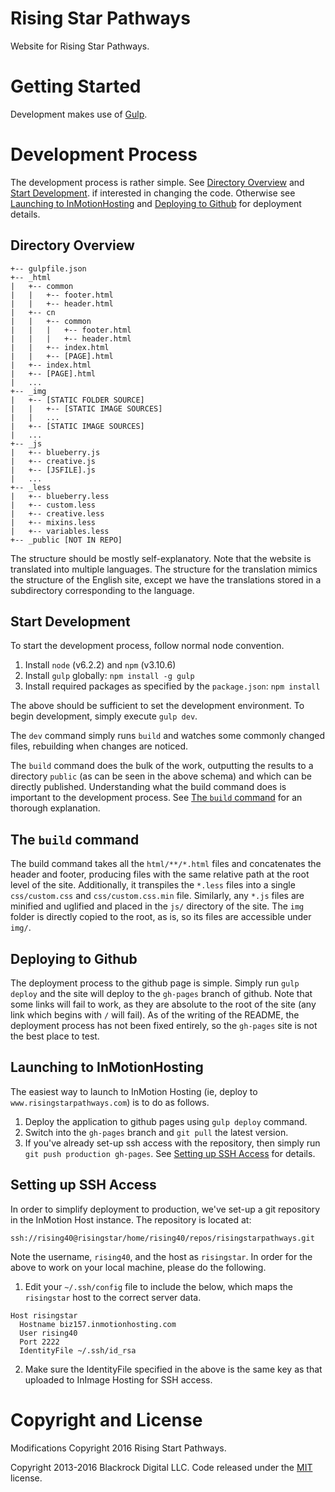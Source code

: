 # Rising Star Pathways <a name="top"></a>
Website for Rising Star Pathways.

# Getting Started <a name="start"></a>
Development makes use of [Gulp](http://gulpjs.com/).

# Development Process <a name="process"></a>
The development process is rather simple. See [Directory Overview](#overview) and [Start Development](#development).
 if interested in changing the code. Otherwise see [Launching to InMotionHosting](#inmotionhosting) and [Deploying to Github](#github) for deployment details.

## Directory Overview <a name="overview"></a>

```
+-- gulpfile.json
+-- _html
|   +-- common
|   |   +-- footer.html
|   |   +-- header.html
|   +-- cn
|   |   +-- common
|   |   |   +-- footer.html
|   |   |   +-- header.html
|   |   +-- index.html
|   |   +-- [PAGE].html
|   +-- index.html
|   +-- [PAGE].html
|   ...
+-- _img
|   +-- [STATIC FOLDER SOURCE]
|   |   +-- [STATIC IMAGE SOURCES]
|   |   ...
|   +-- [STATIC IMAGE SOURCES]
|   ...
+-- _js
|   +-- blueberry.js
|   +-- creative.js
|   +-- [JSFILE].js
|   ...
+-- _less
|   +-- blueberry.less
|   +-- custom.less
|   +-- creative.less
|   +-- mixins.less
|   +-- variables.less
+-- _public [NOT IN REPO]
```

The structure should be mostly self-explanatory. Note that the website is translated into multiple languages. The structure for the translation mimics the structure of the English site, except we have the translations stored in a subdirectory corresponding to the language.

## Start Development <a name="development"></a>

To start the development process, follow normal node convention.
1. Install `node` (v6.2.2) and `npm` (v3.10.6)
2. Install `gulp` globally: `npm install -g gulp`
3. Install required packages as specified by the `package.json`: `npm install`

The above should be sufficient to set the development environment. To begin development, simply execute `gulp dev`.

The `dev` command simply runs `build` and watches some commonly changed files, rebuilding when changes are noticed.

The `build` command does the bulk of the work, outputting the results to a directory `public` (as can be seen in the above schema) and which can be directly published. Understanding what the build command does is important to the development process. See [The `build` command](#build) for an thorough explanation.

## The `build` command <a name="build"></a>
The build command takes all the `html/**/*.html` files and concatenates the header and footer, producing files with the same relative path at the root level of the site. Additionally, it transpiles the `*.less` files into a single `css/custom.css` and `css/custom.css.min` file. Similarly, any `*.js` files are minified and uglified and placed in the `js/` directory of the site. The `img` folder is directly copied to the root, as is, so its files are accessible under `img/`.

## Deploying to Github <a name="github"></a>
The deployment process to the github page is simple. Simply run `gulp deploy` and the site will deploy to the `gh-pages` branch of github. Note that some links will fail to work, as they are absolute to the root of the site (any link which begins with `/` will fail). As of the writing of the README, the deployment process has not been fixed entirely, so the `gh-pages` site is not the best place to test.

## Launching to InMotionHosting <a name="inmotionhosting"></a>
The easiest way to launch to InMotion Hosting (ie, deploy to `www.risingstarpathways.com`) is to do as follows.

1. Deploy the application to github pages using `gulp deploy` command.
2. Switch into the `gh-pages` branch and `git pull` the latest version.
3. If you've already set-up ssh access with the repository, then simply run `git push production gh-pages`. See [Setting up SSH Access](#ssh_access) for details.

## Setting up SSH Access <a name="ssh_access"></a>
In order to simplify deployment to production, we've set-up a git repository in the InMotion Host instance. The repository is located at:

```
ssh://rising40@risingstar/home/rising40/repos/risingstarpathways.git
```

Note the username, `rising40`, and the host as `risingstar`. In order for the above to work on your local machine, please do the following.

1. Edit your `~/.ssh/config` file to include the below, which maps the `risingstar` host to the correct server data.

```
Host risingstar
  Hostname biz157.inmotionhosting.com
  User rising40
  Port 2222
  IdentityFile ~/.ssh/id_rsa
```
2. Make sure the IdentityFile specified in the above is the same key as that uploaded to InImage Hosting for SSH access.


# Copyright and License
Modifications Copyright 2016 Rising Start Pathways.

Copyright 2013-2016 Blackrock Digital LLC. Code released under the [MIT](https://github.com/BlackrockDigital/startbootstrap-creative/blob/gh-pages/LICENSE) license.
